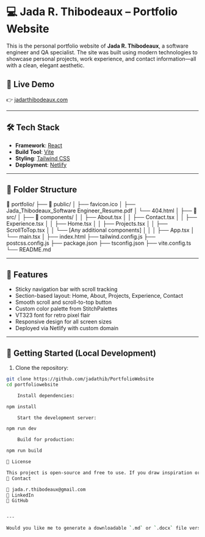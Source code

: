 # 💻 Jada R. Thibodeaux – Portfolio Website

This is the personal portfolio website of **Jada R. Thibodeaux**, a software engineer and QA specialist. The site was built using modern technologies to showcase personal projects, work experience, and contact information—all with a clean, elegant aesthetic.

## 🚀 Live Demo

👉 [jadarthibodeaux.com](https://www.jadarthibodeaux.com)

---

## 🛠 Tech Stack

- **Framework**: [React](https://react.dev/)
- **Build Tool**: [Vite](https://vitejs.dev/)
- **Styling**: [Tailwind CSS](https://tailwindcss.com/)
- **Deployment**: [Netlify](https://www.netlify.com/)

---

## 📁 Folder Structure
📁 portfolio/ 
├── 📁 public/ 
│   ├── favicon.ico 
│   ├── Jada_Thibodeaux_Software Engineer_Resume.pdf 
│   └── 404.html 
│ 
├── 📁 src/ 
│   ├── 📁 components/ 
│   │   ├── About.tsx 
│   │   ├── Contact.tsx 
│   │   ├── Experience.tsx 
│   │   ├── Home.tsx 
│   │   ├── Projects.tsx 
│   │   ├── ScrollToTop.tsx 
│   │   └── [Any additional components] 
│   │ 
│   ├── App.tsx 
│   └── main.tsx 
│ 
├── index.html 
├── tailwind.config.js 
├── postcss.config.js 
├── package.json 
├── tsconfig.json 
├── vite.config.ts 
└── README.md 


---

## 📸 Features

- Sticky navigation bar with scroll tracking
- Section-based layout: Home, About, Projects, Experience, Contact
- Smooth scroll and scroll-to-top button
- Custom color palette from StitchPalettes
- VT323 font for retro pixel flair
- Responsive design for all screen sizes
- Deployed via Netlify with custom domain

---

## 🧪 Getting Started (Local Development)

1. Clone the repository:

```bash
git clone https://github.com/jadathib/PortfolioWebsite
cd portfoliowebsite

    Install dependencies:

npm install

    Start the development server:

npm run dev

    Build for production:

npm run build

📝 License

This project is open-source and free to use. If you draw inspiration or reuse components, a shoutout or credit is appreciated 💕
🤝 Contact

📧 jada.r.thibodeaux@gmail.com
🔗 LinkedIn
🐙 GitHub


---

Would you like me to generate a downloadable `.md` or `.docx` file version
